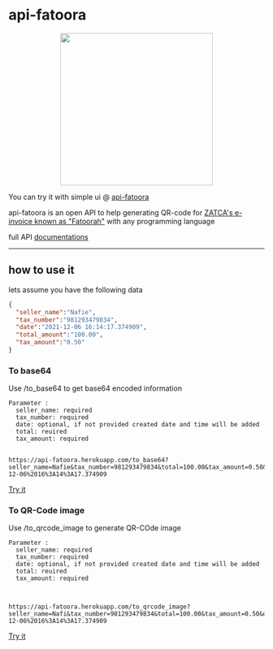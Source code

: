 # api-fatoora

<p align="center">
  <img align="center" src="https://github.com/NafieAlhilaly/api-fatoora/blob/main/images/full_E-invoice.jpg" width=300/>
</p>

You can try it with simple ui @ [api-fatoora](https://api-fatoora.herokuapp.com/)


api-fatoora is an open API to help generating QR-code for [ZATCA's e-invoice known as "Fatoorah"](https://zatca.gov.sa/en/E-Invoicing/Introduction/Pages/What-is-e-invoicing.aspx) with any programming language




full API [documentations](https://api-fatoora.herokuapp.com/docs) 


---------
## how to use it 

lets assume you have the following data 
```json
{
  "seller_name":"Nafie",
  "tax_number":"981293479834",
  "date":"2021-12-06 16:14:17.374909",
  "total_amount":"100.00",
  "tax_amount":"0.50"
}
```

### To base64
Use /to_base64 to get base64 encoded information
```
Parameter :
  seller_name: required
  tax_number: required
  date: optional, if not provided created date and time will be added
  total: reuired
  tax_amount: required
  
  
https://api-fatoora.herokuapp.com/to_base64?seller_name=Nafie&tax_number=981293479834&total=100.00&tax_amount=0.50&date=2021-12-06%2016%3A14%3A17.374909
```
[Try it](https://api-fatoora.herokuapp.com/to_base64?name=Nafie&tax_number=981293479834&date=2021-12-06%2016%3A14%3A17.374909&total=100.00&tax=0.50
)

### To QR-Code image
Use /to_qrcode_image to generate QR-COde image
```
Parameter :
  seller_name: required
  tax_number: required
  date: optional, if not provided created date and time will be added
  total: reuired
  tax_amount: required
  
  

https://api-fatoora.herokuapp.com/to_qrcode_image?seller_name=Nafi&tax_number=981293479834&total=100.00&tax_amount=0.50&date=2021-12-06%2016%3A14%3A17.374909
```
[Try it](https://api-fatoora.herokuapp.com/to_qrcode_image?name=Nafie&tax_number=981293479834&date=2021-12-06%2016%3A14%3A17.374909&total=100.00&tax=0.50
)
